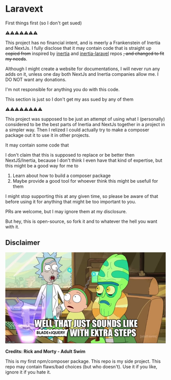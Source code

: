 # Laravext

First things first (so I don't get sued)

⚠️⚠️⚠️⚠️⚠️⚠️⚠️

This project has no financial intent, and is meerly a Frankenstein of Inertia and NextJs. I fully disclose that it may contain code that is straight up ~~copied from~~ inspired by [inertia](https://github.com/inertiajs/inertia/) and [inertia-laravel](https://github.com/inertiajs/inertia-laravel) repos ~~, and changed to fit my needs~~.

Although I might create a website for documentations, I will never run any adds on it, unless one day both NextJs and Inertia companies allow me. I DO NOT want any donations. 

I'm not responsible for anything you do with this code.

This section is just so I don't get my ass sued by any of them

⚠️⚠️⚠️⚠️⚠️⚠️⚠️⚠️

This project was supposed to be just an attempt of using what I (personally) considered to be the best parts of Inertia and NextJs together in a project in a simpler way. Then I relized I could actually try to make a composer package out it to use it in other projects.

It may contain some code that

I don't claim that this is supposed to replace or be better then NextJS/Inertia, because I don't think I even have that kind of expertise, but this might be a good way for me to

1. Learn about how to build a composer package
2. Maybe provide a good tool for whoever think this might be usefull for them

I might stop supporting this at any given time, so please be aware of that before using it for anything that might be too important to you.

PRs are welcome, but I may ignore them at my disclosure. 

But hey, this is open-source, so fork it and to whatever the hell you want with it.

## Disclaimer

![image](https://github.com/ArthurYdalgo/laravext/blob/main/docs/images/rick-morty-blade-jquery-meme.png?raw=true)

__Credits: Rick and Morty - Adult Swim__

This is my first npm/composer package. This repo is my side project. This repo may contain flaws/bad choices (but who doesn't). Use it if you like, ignore it if you hate it.
